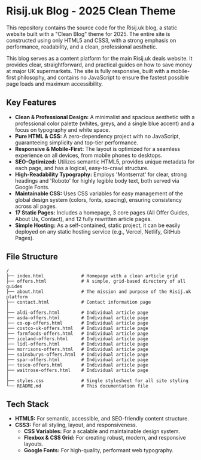 
# Risij.uk Blog - 2025 Clean Theme

This repository contains the source code for the Risij.uk blog, a static website built with a "Clean Blog" theme for 2025. The entire site is constructed using only HTML5 and CSS3, with a strong emphasis on performance, readability, and a clean, professional aesthetic.

This blog serves as a content platform for the main Risij.uk deals website. It provides clear, straightforward, and practical guides on how to save money at major UK supermarkets. The site is fully responsive, built with a mobile-first philosophy, and contains no JavaScript to ensure the fastest possible page loads and maximum accessibility.

## Key Features

- **Clean & Professional Design:** A minimalist and spacious aesthetic with a professional color palette (whites, greys, and a single blue accent) and a focus on typography and white space.
- **Pure HTML & CSS:** A zero-dependency project with no JavaScript, guaranteeing simplicity and top-tier performance.
- **Responsive & Mobile-First:** The layout is optimized for a seamless experience on all devices, from mobile phones to desktops.
- **SEO-Optimized:** Utilizes semantic HTML5, provides unique metadata for each page, and has a logical, easy-to-crawl structure.
- **High-Readability Typography:** Employs 'Montserrat' for clear, strong headings and 'Roboto' for highly legible body text, both served via Google Fonts.
- **Maintainable CSS:** Uses CSS variables for easy management of the global design system (colors, fonts, spacing), ensuring consistency across all pages.
- **17 Static Pages:** Includes a homepage, 3 core pages (All Offer Guides, About Us, Contact), and 12 fully rewritten article pages.
- **Simple Hosting:** As a self-contained, static project, it can be easily deployed on any static hosting service (e.g., Vercel, Netlify, GitHub Pages).

## File Structure

```
/
├── index.html              # Homepage with a clean article grid
├── offers.html             # A simple, grid-based directory of all guides
├── about.html              # The mission and purpose of the Risij.uk platform
├── contact.html            # Contact information page
│
├── aldi-offers.html        # Individual article page
├── asda-offers.html        # Individual article page
├── co-op-offers.html       # Individual article page
├── costco-uk-offers.html   # Individual article page
├── farmfoods-offers.html   # Individual article page
├── iceland-offers.html     # Individual article page
├── lidl-offers.html        # Individual article page
├── morrisons-offers.html   # Individual article page
├── sainsburys-offers.html  # Individual article page
├── spar-offers.html        # Individual article page
├── tesco-offers.html       # Individual article page
├── waitrose-offers.html    # Individual article page
│
├── styles.css              # Single stylesheet for all site styling
└── README.md               # This documentation file
```

## Tech Stack

- **HTML5:** For semantic, accessible, and SEO-friendly content structure.
- **CSS3:** For all styling, layout, and responsiveness.
  - **CSS Variables:** For a scalable and maintainable design system.
  - **Flexbox & CSS Grid:** For creating robust, modern, and responsive layouts.
  - **Google Fonts:** For high-quality, performant web typography.
